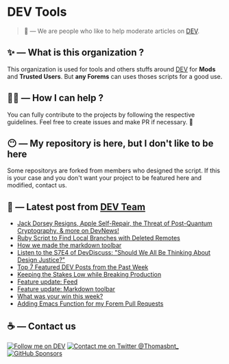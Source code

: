 # DEV Tools

> 🔧 — We are people who like to help moderate articles on [DEV](https://dev.to).

## ✨ — What is this organization ?

This organization is used for tools and others stuffs around [DEV](https://dev.to) for **Mods** and **Trusted Users**. But __any Forems__ can uses thoses scripts for a good use.


## 💪🏼 — How I can help ?

You can fully contribute to the projects by following the respective guidelines. Feel free to create issues and make PR if necessary. 🎉

## 😶 — My repository is here, but I don't like to be here

Some repositorys are forked from members who designed the script. If this is your case and you don't want your project to be featured here and modified, contact us.

## 📝 — Latest post from [DEV Team](https://dev.to/devteam)

<!-- BLOG-POST-LIST:START -->
- [Jack Dorsey Resigns, Apple Self-Repair, the Threat of Post-Quantum Cryptography, &amp; more on DevNews!](https://dev.to/devteam/jack-dorsey-resigns-apple-self-repair-the-threat-of-post-quantum-cryptography-more-on-devnews-3pmb)
- [Ruby Script to Find Local Branches with Deleted Remotes](https://dev.to/devteam/ruby-script-to-find-local-branches-with-deleted-remotes-10if)
- [How we made the markdown toolbar](https://dev.to/devteam/how-we-made-the-markdown-toolbar-4f09)
- [Listen to the S7E4 of DevDiscuss: &quot;Should We All Be Thinking About Design Justice?&quot;](https://dev.to/devteam/listen-to-the-s7e4-of-devdiscuss-should-we-all-be-thinking-about-design-justice-1gm9)
- [Top 7 Featured DEV Posts from the Past Week](https://dev.to/devteam/top-7-featured-dev-posts-from-the-past-week-5hj5)
- [Keeping the Stakes Low while Breaking Production](https://dev.to/devteam/keeping-the-stakes-low-while-breaking-production-3nej)
- [Feature update: Feed](https://dev.to/devteam/feature-update-feed-3go5)
- [Feature update: Markdown toolbar](https://dev.to/devteam/feature-update-markdown-toolbar-2lma)
- [What was your win this week?](https://dev.to/devteam/what-was-your-win-this-week-30gf)
- [Adding Emacs Function for my Forem Pull Requests](https://dev.to/devteam/adding-emacs-function-for-my-forem-pull-requests-58fc)
<!-- BLOG-POST-LIST:END -->


## ☕ — Contact us

[![Follow me on DEV](https://img.shields.io/badge/dev.to-%2308090A.svg?&style=for-the-badge&logo=dev.to&logoColor=white&alt=devto)](https://dev.to/thomasbnt)
[![Contact me on Twitter @Thomasbnt_](https://img.shields.io/badge/Contact%20me%20on%20Twitter-%231DA1F2.svg?&style=for-the-badge&logo=twitter&logoColor=white&alt=twitter)](https://twitter.com/messages/1142357270-1142357270?text=Hello,%20I%20contact%20you%20from%20devtotools%20&recipient_id=1142357270) [![GitHub Sponsors](https://img.shields.io/badge/Sponsor%20me-%23EA54AE.svg?&style=for-the-badge&logo=github-sponsors&logoColor=white)](https://github.com/sponsors/thomasbnt)


